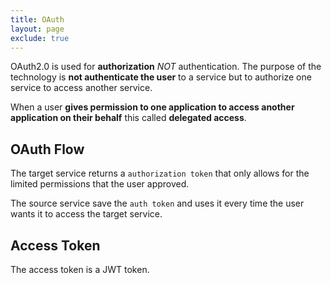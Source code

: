 ```yaml
---
title: OAuth
layout: page
exclude: true
---
```


OAuth2.0 is used for **authorization** *NOT* authentication. The purpose of the technology is **not authenticate the user** to a service but to authorize one service to access another service.

When a user **gives permission to one application to access another application on their behalf** this called **delegated access**.

## OAuth Flow



The target service returns a `authorization token` that only allows for the limited permissions that the user approved.

The source service save the `auth token` and uses it every time the user wants it to access the target service.

## Access Token

The access token is a JWT token.
<!--stackedit_data:
eyJoaXN0b3J5IjpbLTE1MzczMDEyNDBdfQ==
-->